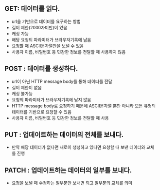 ## GET: 데이터를 읽다.

- url을 기반으로 데이터를 요구하는 방법
- 길이 제한(2000자미만)이 있음
- 캐싱 가능
- 해당 요청의 파라미터가 브라우저기록에 남음
- 요청할 때 ASCII문자열만을 보낼 수 있음
- 사용자 이름, 비밀번호 등 민감한 정보를 전달할 때 사용하지 않음

## POST : 데이터를 생성하다.

- url이 아닌 HTTP message body를 통해 데이터를 전달
- 길이 제한이 없음
- 캐싱 불가능
- 요청의 파라미터가 브라우저기록에 남지 않음
- HTTP message body로 요청하기 때문에 ASCII문자열 뿐만 아니라 모든 유형의 데이터를 기반으로 요청할 수 있음
- 사용자 이름, 비밀번호 등 민감한 정보를 전달할 때 사용

## PUT : 업데이트하는 데이터의 전체를 보내다.

- 만약 해당 데이터가 없다면 새로이 생성하고 있다면 요청할 때 보낸 데이터와 교체를 진행

## PATCH : 업데이트하는 데이터의 일부를 보내다.

- 요청을 보낼 때 수정하는 일부분만 보내면 되고 일부분의 교체를 의미
